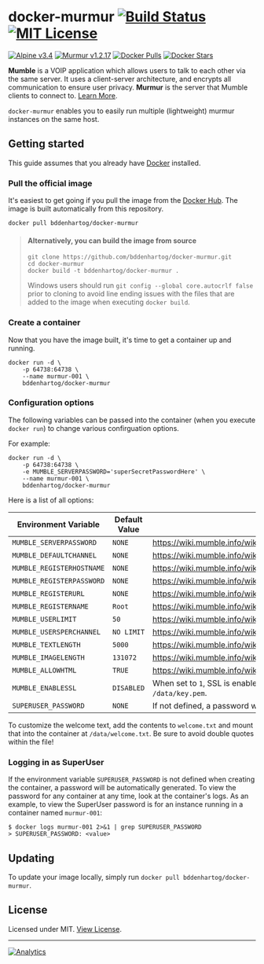 # docker-murmur [![Build Status](https://travis-ci.org/bddenhartog/docker-murmur.svg?branch=master)](https://travis-ci.org/bddenhartog/docker-murmur) [![MIT License](https://img.shields.io/badge/license-MIT-blue.svg?maxAge=2592000)][repo-license]

[![Alpine v3.4](https://img.shields.io/badge/alpine-3.4-green.svg?maxAge=2592000)][repo-url] [![Murmur v1.2.17](https://img.shields.io/badge/murmur-1.2.17-green.svg?maxAge=2592000)][repo-url] [![Docker Pulls](https://img.shields.io/docker/pulls/bddenhartog/docker-murmur.svg)][docker-hub-repo-url] [![Docker Stars](https://img.shields.io/docker/stars/bddenhartog/docker-murmur.svg)][docker-hub-repo-url]

**Mumble** is a VOIP application which allows users to talk to each other via
the same server. It uses a client-server architecture, and encrypts all
communication to ensure user privacy. **Murmur** is the server that Mumble
clients to connect to. [Learn More][vendor-mumble].

`docker-murmur` enables you to easily run multiple (lightweight) murmur
instances on the same host.

## Getting started

This guide assumes that you already have [Docker][docker-install-docs] installed.

### Pull the official image

It's easiest to get going if you pull the image from the [Docker Hub][docker-hub-repo-url]. The
image is built automatically from this repository.

```text
docker pull bddenhartog/docker-murmur
```

> #### Alternatively, you can build the image from source
> ```text
> git clone https://github.com/bddenhartog/docker-murmur.git
> cd docker-murmur
> docker build -t bddenhartog/docker-murmur .
> ```
>
> Windows users should run `git config --global core.autocrlf false` prior to
> cloning to avoid line ending issues with the files that are added to the
> image when executing `docker build`.

### Create a container

Now that you have the image built, it's time to get a container up and running.

```text
docker run -d \
    -p 64738:64738 \
    --name murmur-001 \
    bddenhartog/docker-murmur
```

### Configuration options

The following variables can be passed into the container (when you execute
`docker run`) to change various confirguation options.

For example:

```text
docker run -d \
    -p 64738:64738 \
    -e MUMBLE_SERVERPASSWORD='superSecretPasswordHere' \
    --name murmur-001 \
    bddenhartog/docker-murmur
```

Here is a list of all options:

| Environment Variable | Default Value | Details |
| -------------------- | ------------- | ------- |
| `MUMBLE_SERVERPASSWORD` | `NONE` | <https://wiki.mumble.info/wiki/Murmur.ini#serverpassword> |
| `MUMBLE_DEFAULTCHANNEL` | `NONE` | <https://wiki.mumble.info/wiki/Murmur.ini#defaultchannel> |
| `MUMBLE_REGISTERHOSTNAME` | `NONE` | <https://wiki.mumble.info/wiki/Murmur.ini#registerHostname> |
| `MUMBLE_REGISTERPASSWORD` | `NONE` | <https://wiki.mumble.info/wiki/Murmur.ini#registerPassword> |
| `MUMBLE_REGISTERURL` | `NONE` | <https://wiki.mumble.info/wiki/Murmur.ini#registerUrl> |
| `MUMBLE_REGISTERNAME` | `Root` | <https://wiki.mumble.info/wiki/Murmur.ini#registerName> |
| `MUMBLE_USERLIMIT` | `50` | <https://wiki.mumble.info/wiki/Murmur.ini#users> |
| `MUMBLE_USERSPERCHANNEL` | `NO LIMIT` | <https://wiki.mumble.info/wiki/Murmur.ini#usersperchannel> |
| `MUMBLE_TEXTLENGTH` | `5000` | <https://wiki.mumble.info/wiki/Murmur.ini#textmessagelength> |
| `MUMBLE_IMAGELENGTH` |`131072` | <https://wiki.mumble.info/wiki/Murmur.ini#imagemessagelength> |
| `MUMBLE_ALLOWHTML` | `TRUE` | <https://wiki.mumble.info/wiki/Murmur.ini#allowhtml> |
| `MUMBLE_ENABLESSL` | `DISABLED` | When set to `1`, SSL is enabled with `/data/cert.pem` and `/data/key.pem`. |
| `SUPERUSER_PASSWORD` | `NONE` | If not defined, a password will be automatically generated. |

To customize the welcome text, add the contents to `welcome.txt` and mount that into the container at `/data/welcome.txt`. Be sure to avoid double quotes within the file!

### Logging in as SuperUser

If the environment variable `SUPERUSER_PASSWORD` is not defined when creating
the container, a password will be automatically generated. To view the password
for any container at any time, look at the container's logs. As an example, to
view the SuperUser password is for an instance running in a container
named `murmur-001`:


```text
$ docker logs murmur-001 2>&1 | grep SUPERUSER_PASSWORD
> SUPERUSER_PASSWORD: <value>
```

## Updating

To update your image locally, simply run `docker pull bddenhartog/docker-murmur`.

## License

Licensed under MIT. [View License][repo-license].

---

[![Analytics](https://ga-beacon.appspot.com/UA-85446052-1/github-landing-page?flat)][repo-url]

[repo-url]: https://www.github.com/bddenhartog/docker-murmur
[repo-license]: https://github.com/bddenhartog/docker-murmur/blob/master/LICENSE.md "View License"
[vendor-mumble]: http://wiki.mumble.info/wiki/Main_Page "Learn About Mumble"
[docker-install-docs]: https://docs.docker.com/engine/installation/ "Docker Installation Docs"
[docker-hub-repo-url]: https://hub.docker.com/r/bddenhartog/docker-murmur/ "View on DockerHub"
